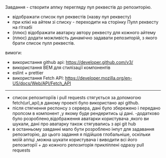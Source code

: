 Завдання - створити аппку перегляду пул реквестів до репозиторію.
 - відображати список пул реквестів (назву пул реквесту)
 - при клікі на айтем зі списку - переходити на сторінку Пулл реквесту на гітхабі
 - (плюс) відображати аватарку автору реквесту для кожного айтему
 - (плюс) додати можливість динамічно задавати репозиторій, з якого брати список пулл реквестів.

вимоги:
 - використання github api: https://developer.github.com/v3/
 - використання BEM для стилізації компонентів
 - eslint + prettier
 - використання Fetch API: https://developer.mozilla.org/en-US/docs/Web/API/Fetch_API
_________________________________________________________________________________________
- список репозиторіїв і pull requests стягується за допомогою fetch(url_api),в даному проекті було використано api github. 
- після стягнення респонсу з сервера, дані було збережено і передано пропсом в компонент ,у якому буде рендеритись ці дані.
-додатково було розроблено,відображення аватарки користувача ,якого ви шукали, дані про аватарку також стягувались з api git hub
- в останньому завданні мало бути розроблено інпут для задавання репозиторію, до цього задання я підійшов глобальніше, оскільки моїй аппці ,можна шукати користувача і виводити всі його репозиторії + до кожного репозиторія прикліплені одразу pull requests

